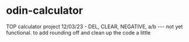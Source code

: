 # odin-calculator
TOP calculator project
12/03/23 - DEL, CLEAR, NEGATIVE, a/b --- not yet functional. to add rounding off and clean up the code a little